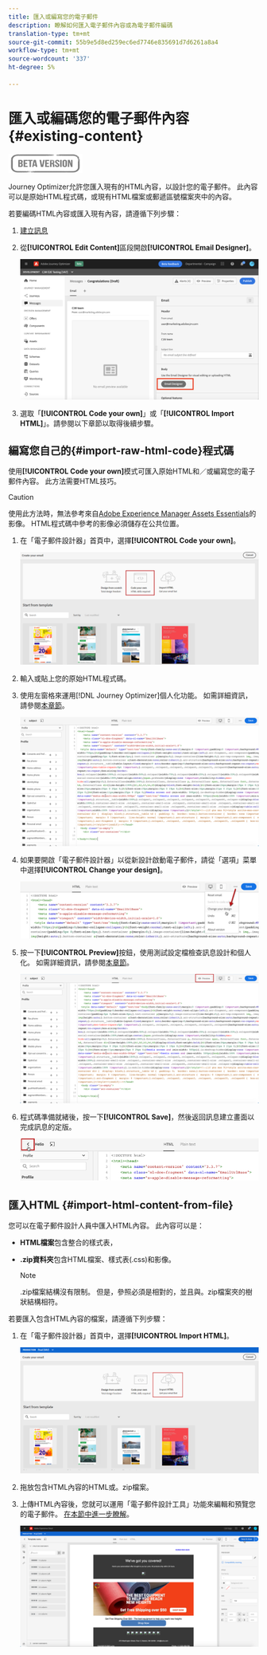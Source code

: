```yaml
---
title: 匯入或編寫您的電子郵件
description: 瞭解如何匯入電子郵件內容或為電子郵件編碼
translation-type: tm+mt
source-git-commit: 55b9e5d8ed259ec6ed7746e835691d7d6261a8a4
workflow-type: tm+mt
source-wordcount: '337'
ht-degree: 5%

---
```


# 匯入或編碼您的電子郵件內容{#existing-content}

![](assets/do-not-localize/badge.png)

Journey Optimizer允許您匯入現有的HTML內容，以設計您的電子郵件。 此內容可以是原始HTML程式碼，或現有HTML檔案或郵遞區號檔案夾中的內容。

若要編碼HTML內容或匯入現有內容，請遵循下列步驟：

1. [建立訊息](create-message.md)

1. 從&#x200B;**[!UICONTROL Edit Content]**&#x200B;區段開啟&#x200B;**[!UICONTROL Email Designer]**。

   ![](assets/import-html_1.png)

1. 選取「**[!UICONTROL Code your own]**」或「**[!UICONTROL Import HTML]**」。請參閱以下章節以取得後續步驟。

## 編寫您自己的{#import-raw-html-code}程式碼

使用&#x200B;**[!UICONTROL Code your own]**&#x200B;模式可匯入原始HTML和／或編寫您的電子郵件內容。 此方法需要HTML技巧。

>[!CAUTION]
>
> 使用此方法時，無法參考來自[Adobe Experience Manager Assets Essentials](assets-essentials.md)的影像。 HTML程式碼中參考的影像必須儲存在公共位置。

1. 在「電子郵件設計器」首頁中，選擇&#x200B;**[!UICONTROL Code your own]**。

   ![](assets/code-your-own.png)

1. 輸入或貼上您的原始HTML程式碼。

1. 使用左窗格來運用[!DNL Journey Optimizer]個人化功能。 如需詳細資訊，請參閱[本章節](personalization/personalize.md)。

   ![](assets/code-editor.png)

1. 如果要開啟「電子郵件設計器」以從新設計啟動電子郵件，請從「選項」菜單中選擇&#x200B;**[!UICONTROL Change your design]**。

   ![](assets/code-editor-change-design.png)

1. 按一下&#x200B;**[!UICONTROL Preview]**&#x200B;按鈕，使用測試設定檔檢查訊息設計和個人化。 如需詳細資訊，請參閱[本章節](preview.md)。

   ![](assets/code-editor-preview.png)

1. 程式碼準備就緒後，按一下&#x200B;**[!UICONTROL Save]**，然後返回訊息建立畫面以完成訊息的定版。

   ![](assets/code-editor-save.png)


## 匯入HTML {#import-html-content-from-file}

您可以在電子郵件設計人員中匯入HTML內容。 此內容可以是：

* **HTML檔案**&#x200B;包含整合的樣式表，
* **.zip資料夾**&#x200B;包含HTML檔案、樣式表(.css)和影像。

   >[!NOTE]
   >
   >.zip檔案結構沒有限制。 但是，參照必須是相對的，並且與。zip檔案夾的樹狀結構相符。

若要匯入包含HTML內容的檔案，請遵循下列步驟：

1. 在「電子郵件設計器」首頁中，選擇&#x200B;**[!UICONTROL Import HTML]**。

   ![](assets/import-html_2.png)

1. 拖放包含HTML內容的HTML或。zip檔案。

1. 上傳HTML內容後，您就可以運用「電子郵件設計工具」功能來編輯和預覽您的電子郵件。 [在本節中進一步瞭解](create-email-content.md)。

   ![](assets/html-imported.png)
